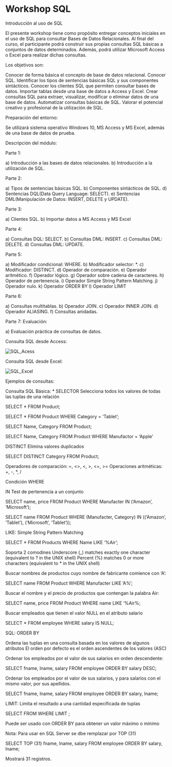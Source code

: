# Workshop SQL
Introducción al uso de SQL

El presente workshop tiene como propósito entregar conceptos iniciales en el uso de SQL para consultar Bases de Datos Relacionales. Al final del curso, el participante podrá construir sus propias consultas SQL básicas a conjuntos de datos determinados. Además, podrá utilizar Microsoft Access o Excel para realizar dichas consultas.

Los objetivos son:

Conocer de forma básica el concepto de base de datos relacional.
Conocer SQL.
Identificar los tipos de sentencias básicas SQL y sus componentes sintácticos.
Conocer los clientes SQL que permiten consultar bases de datos.
Importar tablas desde una base de datos a Access y Excel.
Crear consultas SQL para extraer, visualizar, modificar o eliminar datos de una base de datos.
Automatizar consultas básicas de SQL.
Valorar el potencial creativo y profesional de la utilización de SQL.

Preparación del entorno:

Se utilizará sistema operativo Windows 10, MS Access y MS Excel, además de una base de datos de prueba.

Descripción del módulo:

Parte 1: 

a) Introducción a las bases de datos relacionales.
b) Introducción a la utilización de SQL.

Parte 2: 

a) Tipos de sentencias básicas SQL.
b) Componentes sintácticos de SQL.
d) Sentencias DQL(Data Query Language: SELECT).
e) Sentencias DML(Manipulación de Datos: INSERT, DELETE y UPDATE).

Parte 3:

a) Clientes SQL.
b) Importar datos a MS Access y MS Excel

Parte 4:

a) Consultas DQL: SELECT.
b) Consultas DML: INSERT.
c) Consultas DML: DELETE.
d) Consultas DML: UPDATE.

Parte 5:

a) Modificador condicional: WHERE.
b) Modificador selector: *.
c) Modificador: DISTINCT.
d) Operador de comparación.
e) Operador aritmético.
f) Operador lógico.
g) Operador sobre cadena de caracteres.
h) Operador de pertenencia.
i) Operador Simple String Pattern Matching.
j) Operador nulo.
k) Operador ORDER BY
l) Operador LIMIT


Parte 6:

a) Consultas multitablas.
b) Operador JOIN.
c) Operador INNER JOIN.
d) Operador ALIASING.
f) Consultas anidadas.

Parte 7: Evaluación:

a) Evaluación práctica de consultas de datos.

Consulta SQL desde Access:

![SQL_Acess](https://user-images.githubusercontent.com/5190215/56532314-891ab380-6523-11e9-87af-a4e646d45c6e.gif)

Consulta SQL desde Excel:

![SQL_Excel](https://user-images.githubusercontent.com/5190215/56607375-65fd0c00-65d6-11e9-8ef7-d6e0f01f157a.gif)



Ejemplos de consultas:

Consulta SQL Básica: * SELECTOR
Selecciona todos los valores de todas las tuplas de una relación

SELECT *
FROM Product;


SELECT *
FROM Product
WHERE Category = ‘Tablet’;

SELECT Name, Category
FROM Product;

SELECT Name, Category
FROM Product
WHERE Manufactor = ‘Apple’

DISTINCT Elimina valores duplicados

SELECT DISTINCT Category
FROM Product;

Operadores de comparación: =, <>, <, >, <=, >=
Operaciones aritméticas: +, -, *, /

Condición WHERE

IN Test de pertenencia a un conjunto

SELECT name, price
FROM Product
WHERE Manufacter IN (‘Amazon’, ‘Microsoft’);

SELECT name
FROM Product
WHERE (Manufacter, Category) IN ((‘Amazon’, ‘Tablet’),
(‘Microsoft’, ‘Tablet’));

LIKE: Simple String Pattern Matching

SELECT *
FROM Products
WHERE Name LIKE ‘%Air’;

Soporta 2 comodines
Underscore (_) matches exactly one character
(equivalent to ? in the UNIX shell)
Percent (%) matches 0 or more characters
(equivalent to * in the UNIX shell)

Buscar nombres de productos cuyo nombre de fabricante comience con ‘A’:

SELECT name
FROM Product
WHERE Manufacter LIKE ’A%’;

Buscar el nombre y el precio de productos que contengan la palabra Air:

SELECT name, price
FROM Product
WHERE name LIKE ‘%Air%;

Buscar empleados que tienen el valor NULL en el atributo salario

SELECT *
FROM employee
WHERE salary IS NULL;

SQL: ORDER BY

Ordena las tuplas en una consulta basada en los valores de algunos atributos
El orden por defecto es el orden ascendentes de los valores (ASC)

Ordenar los empleados por el valor de sus salarios en orden descendente:

SELECT fname, lname, salary
FROM employee
ORDER BY salary DESC;

Ordenar los empleados por el valor de sus salarios, y para salarios con el mismo valor, por sus apellidos.

SELECT fname, lname, salary
FROM employee
ORDER BY salary, lname;

LIMIT: Limita el resultado a una cantidad especificada de tuplas

SELECT <attribute list>
FROM <table list>
WHERE <condition on the tables>
LIMIT <number of tuples>;

Puede ser usado con ORDER BY para obtener un valor máximo o mínimo

Nota: Para usar en SQL Server se dbe remplazar por TOP (31)

SELECT TOP (31) fname, lname, salary
FROM employee
ORDER BY salary, lname;

Mostrará 31 registros.

